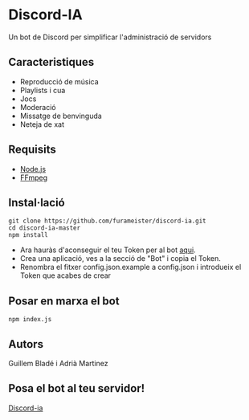 # Discord-IA
Un bot de Discord per simplificar l'administració de servidors

## Caracteristiques
- Reproducció de música
- Playlists i cua
- Jocs
- Moderació
- Missatge de benvinguda
- Neteja de xat

## Requisits
- [Node.js](https://nodejs.org/en/)
- [FFmpeg](https://ffmpeg.zeranoe.com/builds/)
## Instal·lació
```
git clone https://github.com/furameister/discord-ia.git
cd discord-ia-master
npm install
```
- Ara hauràs d'aconseguir el teu Token per al bot [aqui](https://discord.com/developers/applications).
- Crea una aplicació, ves a la secció de "Bot" i copia el Token.
- Renombra el fitxer config.json.example a config.json i introdueix el Token que acabes de crear
## Posar en marxa el bot
```
npm index.js
```
## Autors
Guillem Bladé i Adrià Martinez 

## Posa el bot al teu servidor!
[Discord-ia](https://www.discord-ia.cat/)
